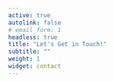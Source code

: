 ```yaml
---
active: true
autolink: false
# email_form: 1
headless: true
title: "Let's Get in Touch!"
subtitle: ""
weight: 1
widget: contact
---
```


